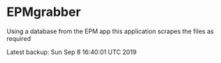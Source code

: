 # EPMgrabber
Using a database from the EPM app this application scrapes the files as required


Latest backup: Sun Sep 8 16:40:01 UTC 2019

